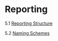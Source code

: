 # Reporting

5.1 [Reporting Structure](0-Reporting_Structure.md)

5.2 [Naming Schemes](1-Naming_Schemes.md)

